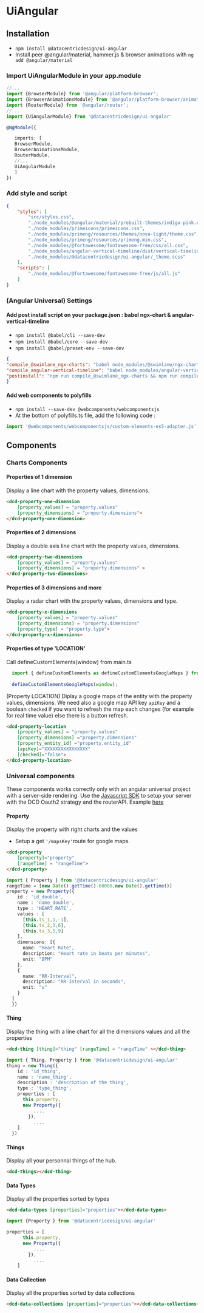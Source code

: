 # UiAngular

## Installation

- `npm install @datacentricdesign/ui-angular`
- Install peer @angular/material, hammer.js & browser animations with `ng add @angular/material`

### Import UiAngularModule in your app.module 
 ```ts
//...
import {BrowserModule} from '@angular/platform-browser';
import {BrowserAnimationsModule} from '@angular/platform-browser/animations';
import {RouterModule} from '@angular/router';
//...
import {UiAngularModule} from '@datacentricdesign/ui-angular'

@NgModule({

    imports: [
    BrowserModule,
    BrowserAnimationsModule,
    RouterModule,
    //...
    UiAngularModule
    ]
})
 ```

### Add style and script 

```json
{
    "styles": [
        "src/styles.css",
        "./node_modules/@angular/material/prebuilt-themes/indigo-pink.css",
        "./node_modules/primeicons/primeicons.css",
        "./node_modules/primeng/resources/themes/nova-light/theme.css",
        "./node_modules/primeng/resources/primeng.min.css",
        "./node_modules/@fortawesome/fontawesome-free/css/all.css",
        "./node_modules/angular-vertical-timeline/dist/vertical-timeline.css",
        "./node_modules/@datacentricdesign/ui-angular/_theme.scss"
    ],
    "scripts": [
        "./node_modules/@fortawesome/fontawesome-free/js/all.js"
    ]
}
```


### (Angular Universal) Settings

#### Add post install script on your package.json : babel ngx-chart & angular-vertical-timeline

 - `npm install @babel/cli --save-dev`
 - `npm install @babel/core --save-dev`
 - `npm install @babel/preset-env --save-dev`

 ```json
 {
 "compile_@swimlane_ngx-charts": "babel node_modules/@swimlane/ngx-charts -d node_modules/@swimlane/ngx-charts --presets @babel/preset-env",
 "compile_angular-vertical-timeline": "babel node_modules/angular-vertical-timeline -d node_modules/angular-vertical-timeline --presets @babel/preset-env",
 "postinstall": "npm run compile_@swimlane_ngx-charts && npm run compile_angular-vertical-timeline"
 }
```

#### Add web components to polyfills

- `npm install --save-dev @webcomponents/webcomponentsjs`
- At the bottom of polyfills.ts file, add the following code :
```ts
import '@webcomponents/webcomponentsjs/custom-elements-es5-adapter.js'
```

## Components

### Charts Components


#### Properties of 1 dimension

Display a line chart with the property values, dimensions.

```html        
<dcd-property-one-dimension
    [property_values] = "property.values"
    [property_dimensions] = "property.dimensions">
</dcd-property-one-dimension>
```

#### Properties of 2 dimensions

Display a double axis line chart with the property values, dimensions.

```html
<dcd-property-two-dimensions
    [property_values] = "property.values"
    [property_dimensions] = "property.dimensions" >
</dcd-property-two-dimensions>
```

#### Properties of 3 dimensions and more

Display a radar chart with the property values, dimensions and type.

```html
<dcd-property-x-dimensions 
    [property_values] = "property.values"
    [property_dimensions] = "property.dimensions" 
    [property_type] = "property.type">
</dcd-property-x-dimensions>
```


#### Properties of type 'LOCATION'

Call defineCustomElements(window) from main.ts

```ts  
  import { defineCustomElements as defineCustomElementsGoogleMaps } from 'web-google-maps/dist/loader';
  
  defineCustomElementsGoogleMaps(window);
```

(Property LOCATION) Diplay a google maps of the entity with the property values, dimensions. 
We need also a google map API key `apiKey` and a boolean `checked` if you want to refresh the map each changes (for example for real time value) else there is a button refresh.

```html
<dcd-property-location
    [property_values] = "property.values"
    [property_dimensions] ="property.dimensions" 
    [property_entity_id] ="property.entity_id"  
    [apiKey]="XXXXXXXXXXXXXXXX" 
    [checked]="false">
</dcd-property-location>
```


### Universal components

These components works correctly only with an angular universal project with a server-side rendering.
Use the [Javascript SDK](https://www.npmjs.com/package/@datacentricdesign/sdk-js) to setup your server with the DCD Oauth2 strategy and the routerAPI.
Example [here](https://github.com/datacentricdesign/dcd-data-subject) 

#### Property

Display the property with right charts and the values

- Setup a get `'/mapsKey'`route for google maps.

```html
<dcd-property 
    [property]="property" 
    [rangeTime] = "rangeTime">
</dcd-property>
```

```ts
import { Property } from '@datacentricdesign/ui-angular'
rangeTime = [new Date().getTime()-60000,new Date().getTime()]
property = new Property({
    id : 'id_double',
    name : 'name_double',
    type : 'HEART_RATE',
    values : [
      [this.ts_1,1,-1],
      [this.ts_2,3,6],
      [this.ts_3,5,9]
    ],
    dimensions: [{
      name: "Heart Rate",
      description: "Heart rate in beats per minutes",
      unit: "BPM"
    },
    {
      name: "RR-Interval",
      description: "RR-Interval in seconds",
      unit: "s"
    }
  ]
  })
```

#### Thing

Display the thing with a line chart for all the dimensions values and all the properties

```html
<dcd-thing [thing]="thing" [rangeTime] = "rangeTime" ></dcd-thing>
```

```ts 
import { Thing, Property } from '@datacentricdesign/ui-angular'
thing = new Thing({
    id : 'id_thing',
    name : 'name_thing',
    description : 'description of the thing',
    type : 'type_thing',
    properties : [
      this.property,
      new Property({
          ....
        }),
          ....
    ]
  })
```

#### Things

Display all your personnal things of the hub.

```html
<dcd-things></dcd-thing>
```

#### Data Types

Display all the properties sorted by types

```html
<dcd-data-types [properties]="properties"></dcd-data-types>
```

```ts
import {Property } from '@datacentricdesign/ui-angular'

properties = [
      this.property,
      new Property({
          ....
        }),
          ....
    ]
```

#### Data Collection

Display all the properties sorted by data collections

```html
<dcd-data-collections [properties]="properties"></dcd-data-collections>
```






